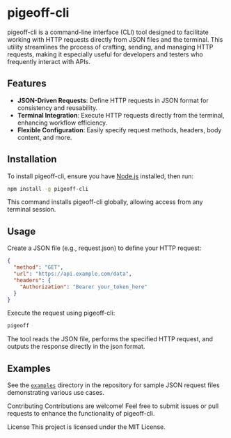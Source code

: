 # pigeoff-cli

pigeoff-cli is a command-line interface (CLI) tool designed to facilitate working with HTTP requests directly from JSON files and the terminal. This utility streamlines the process of crafting, sending, and managing HTTP requests, making it especially useful for developers and testers who frequently interact with APIs.

## Features

- **JSON-Driven Requests**: Define HTTP requests in JSON format for consistency and reusability.
- **Terminal Integration**: Execute HTTP requests directly from the terminal, enhancing workflow efficiency.
- **Flexible Configuration**: Easily specify request methods, headers, body content, and more.

## Installation

To install pigeoff-cli, ensure you have [Node.js](https://nodejs.org/) installed, then run:

```bash
npm install -g pigeoff-cli
```

This command installs pigeoff-cli globally, allowing access from any terminal session.

## Usage

Create a JSON file (e.g., request.json) to define your HTTP request:

```JSON
{
  "method": "GET",
  "url": "https://api.example.com/data",
  "headers": {
    "Authorization": "Bearer your_token_here"
  }
}
```

Execute the request using pigeoff-cli:

```bash
pigeoff
```

The tool reads the JSON file, performs the specified HTTP request, and outputs the response directly in the json format.

## Examples
See the [`examples`](https://github.com/IsmailBinMujeeb/pigeoff-cli/tree/main/examples) directory in the repository for sample JSON request files demonstrating various use cases.

Contributing
Contributions are welcome! Feel free to submit issues or pull requests to enhance the functionality of pigeoff-cli.

License
This project is licensed under the MIT License.